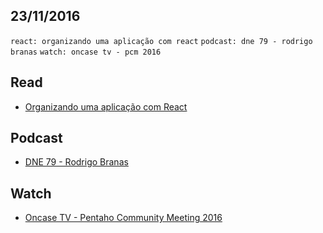 23/11/2016
----------

`react: organizando uma aplicação com react` `podcast: dne 79 - rodrigo branas` `watch: oncase tv - pcm 2016`

## Read

- [Organizando uma aplicação com React](https://medium.com/tableless/organizando-uma-aplica%C3%A7%C3%A3o-com-react-5b8ea9075596#.xhav1d5h7)

## Podcast

- [DNE 79 - Rodrigo Branas](http://devnaestrada.com.br/2016/11/11/rodrigo-branas.html)

## Watch

- [Oncase TV - Pentaho Community Meeting 2016](https://www.youtube.com/watch?v=RIP0fz4l2sI&feature=youtu.be)
